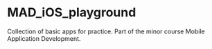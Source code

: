 # MAD_iOS_playground
Collection of basic apps for practice. Part of the minor course Mobile Application Development.
